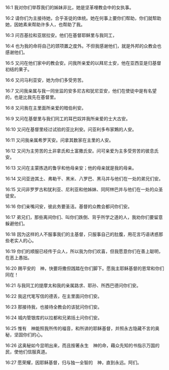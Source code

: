 <a id="1"></a>16:1  我对你们举荐我们的姊妹非比，她是坚革哩教会中的女执事。  

<a id="2"></a>16:2  请你们为主接待她，合乎圣徒的体统。她在何事上要你们帮助，你们就帮助她，因她素来帮助许多人，也帮助了我。  

<a id="3"></a>16:3  问百基拉和亚居拉安。他们在基督耶稣里与我同工，  

<a id="4"></a>16:4  也为我的命将自己的颈项置之度外。不但我感谢他们，就是外邦的众教会也感谢他们。  

<a id="5"></a>16:5  又问在他们家中的教会安。问我所亲爱的以拜尼土安，他在亚西亚是归基督初结的果子。  

<a id="6"></a>16:6  又问马利亚安，她为你们多受劳苦。  

<a id="7"></a>16:7  又问我亲属与我一同坐监的安多尼古和犹尼亚安，他们在使徒中是有名望的，也是比我先在基督里。  

<a id="8"></a>16:8  又问我在主里面所亲爱的暗伯利安。  

<a id="9"></a>16:9  又问在基督里与我们同工的耳巴奴并我所亲爱的士大古安。  

<a id="10"></a>16:10  又问在基督里经过试验的亚比利安。问亚利多布家鶪的人安。  

<a id="11"></a>16:11  又问我亲属希罗天安。问拿其数家在主里的人安。  

<a id="12"></a>16:12  又问为主劳苦的土非拿氏和土富撒氏安。问可亲爱为主多受劳苦的彼息氏安。  

<a id="13"></a>16:13  又问在主蒙拣选的鲁孚和他母亲安；他的母亲就是我的母亲。  

<a id="14"></a>16:14  又问亚逊其土、弗勒干、黑米、八罗巴、黑马并与他们在一处的弟兄们安。  

<a id="15"></a>16:15  又问非罗罗古和犹利亚、尼利亚和他姊妹、同阿林巴并与他们在一处的众圣徒安。  

<a id="16"></a>16:16  你们亲嘴问安，彼此务要圣洁。基督的众教会都问你们安。  

<a id="17"></a>16:17  弟兄们，那些离间你们、叫你们跌倒、背乎所学之道的人，我劝你们要留意躲避他们。  

<a id="18"></a>16:18  因为这样的人不服事我们的主基督，只服事自己的肚腹，用花言巧语诱惑那些老实人的心。  

<a id="19"></a>16:19  你们的顺服已经传于众人，所以我为你们欢喜，但我愿意你们在善上聪明，在恶上愚拙。  

<a id="20"></a>16:20  赐平安的　神，快要将撒但践踏在你们脚下。愿我主耶稣基督的恩常和你们同在！  

<a id="21"></a>16:21  与我同工的提摩太和我的亲属路求、耶孙、所西巴德问你们安。  

<a id="22"></a>16:22  我这代笔写信的德丢，在主里面问你们安。  

<a id="23"></a>16:23  那接待我，也接待全教会的该犹问你们安。  

<a id="24"></a>16:24  城内管银库的以拉都和兄弟括土问你们安。  

<a id="25"></a>16:25  惟有　神能照我所传的福音，和所讲的耶稣基督，并照永古隐藏不言的奥秘，坚固你们的心。  

<a id="26"></a>16:26  这奥秘如今显明出来，而且按著永生　神的命，藉众先知的书指示万国的民，使他们信服真道。  

<a id="27"></a>16:27  愿荣耀，因耶稣基督，归与独一全智的　神，直到永远。阿们。  
